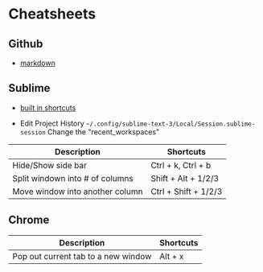 # Cheatsheets
## Github
* [markdown](https://github.com/adam-p/markdown-here/wiki/Markdown-Cheatsheet)

## Sublime
* [built in shortcuts](https://www.cheatography.com/tdeyle/cheat-sheets/sublime-text-3/)

* Edit Project History
`~/.config/sublime-text-3/Local/Session.sublime-session`
Change the "recent_workspaces"

Description | Shortcuts
--- | ---
Hide/Show side bar | Ctrl + k, Ctrl + b
Split windown into # of columns | Shift + Alt + 1/2/3
Move window into another column | Ctrl + Shift + 1/2/3

## Chrome

Description | Shortcuts
--- | ---
Pop out current tab to a new window | Alt + x 

